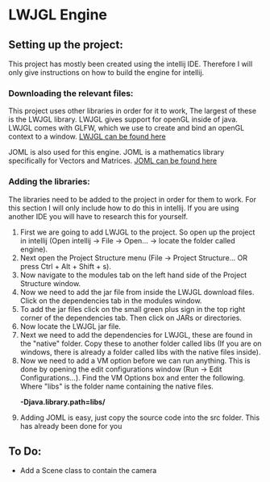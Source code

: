 <h1>LWJGL Engine</h1>

<h2>Setting up the project:</h2>
<p>
    This project has mostly been created using the intellij IDE. Therefore I will only give instructions on how to build the engine for intellij.
</p>

<h3>Downloading the relevant files:</h3>
<p>
    This project uses other libraries in order for it to work, The largest of these is the LWJGL library. LWJGL gives support for openGL inside of java. LWJGL comes with GLFW, which we use to create and bind an openGL context to a window.
    <a href="https://www.lwjgl.org/">LWJGL can be found here</a>
</p>
<p>
    JOML is also used for this engine. JOML is a mathematics library specifically for Vectors and Matrices.
    <a href="https://github.com/JOML-CI/JOML">JOML can be found here</a>
</p>

<h3>Adding the libraries:</h3>
<p>
    The libraries need to be added to the project in order for them to work. For this section I will only include how to do this in intellij. If you are using another IDE you will have to research this for yourself.
</p>
<ol>
    <li>
        First we are going to add LWJGL to the project. So open up the project in intellij (Open intellij -> File -> Open... -> locate the folder called engine).
    </li>
    <li>
        Next open the Project Structure menu (File -> Project Structure... OR press Ctrl + Alt + Shift + s).
    </li>
    <li>
        Now navigate to the modules tab on the left hand side of the Project Structure window.
    </li>
    <li>
        Now we need to add the jar file from inside the LWJGL download files. Click on the dependencies tab in the modules window.
    </li>
    <li>
        To add the jar files click on the small green plus sign in the top right corner of the dependencies tab. Then click on JARs or directories.
    </li>
    <li>
        Now locate the LWJGL jar file.
    </li>
    <li>
        Next we need to add the dependencies for LWJGL, these are found in the "native" folder. Copy these to another folder called libs (If you are on windows, there is already a folder called libs with the native files inside).
    </li>
    <li>
        Now we need to add a VM option before we can run anything. This is done by opening the edit configurations window (Run -> Edit Configurations...).  Find the VM Options box and enter the following. Where "libs" is the folder name containing the native files.
        <p><strong>-Djava.library.path=libs/</strong></p>
    </li>
    <li>
        Adding JOML is easy, just copy the source code into the src folder. This has already been done for you
    </li>
</ol>


<h2>To Do:</h2>
<ul>
    <li>Add a Scene class to contain the camera</li>
</ul>
